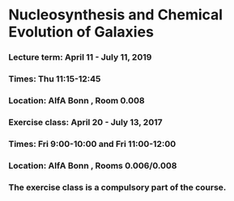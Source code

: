 # Nucleosynthesis and Chemical Evolution of Galaxies 

### Lecture term: April 11 - July 11, 2019

### Times: Thu 11:15-12:45 
### Location: AIfA Bonn , Room 0.008 

### Exercise class: April 20 - July 13, 2017

### Times: Fri 9:00-10:00 and Fri 11:00-12:00 
### Location: AIfA Bonn , Rooms 0.006/0.008 
### The exercise class is a compulsory part of the course. 

